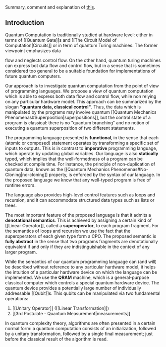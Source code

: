 Summary, comment and explanation of [this](https://www.mathstat.dal.ca/~selinger/papers/papers/qpl.pdf). 

## Introduction
Quantum Computation is traditionally studied at hardware level: either in terms of [[Quantum Gate]]s and [[The Circuit Model of Computation|Circuits]] or in term of quantum Turing machines. 
The former viewpoint emphasizes data

flow and neglects control flow. On the other hand, quantum turing machines can express bot data flow and control flow, but in a sense that is sometimes considered too general to be a suitable foundation for implementations of future quantum computers. 

Our approach is to investigate quantum computation from the point of view of programming languages. 
We propose a view of quantum computation which is able to express both data flow and control flow, while non relying on any particular hardware model. 
This approach can be summarized by the slogan **"quantum data, classical control"**. 
Thus, the data which is manipulated by the programs may involve quantum [[Quantum Mechanics Phenomenas#Superposition|superpositions]], but the control state of a program is classical: there is no "quantum branching" and no notion of executing a quantum superposition of two different statements. 

The programming language presented is **functional**, in the sense that each (atomic or composed) statement operates by transforming a specific set of inputs to outputs. 
This is in contrast to **imperative** programming language, which operate by updating global variables.
Our language is also **statically** typed, which implies that the well-formedness of a program can be checked at compile time. For instance, the principle of non-duplication of quantum data, known as the [[Quantum Mechanics Phenomenas#No-Cloning|no-cloning]] property, is enforced by the syntax of our language. 
In the proposed language we know that any well-typed program is free of runtime errors. 

The language also provides high-level control features such as loops and recursion, and it can accommodate structured data types such as lists or trees. 

The most important feature of the proposed language is that it admits a **denotational semantics**. 
This is achieved by assigning a certain kind of [[Linear Operator]], called a **superoperator**, to each program fragment. 
For the semantics of loops and recursion we use the fact that the superoperators of each given type form a CPO. 
The proposed semantic is **fully abstract** in the sense that two programs fragments are denotationally equivalent if and only if they are indistinguishable in the context of any larger program. 

While the semantics of our quantum programming language can (and will) be described without reference to any particular hardware model, it helps the intuition of a particular hardware device on which the language can be implemented. 
We use the **QRAM** machine, which is a general-purpose classical computer which controls a special quantum hardware device.
The quantum device provides a potentially large number of individually addressable [[Qubit]]s. 
This qubits can be manipulated via two fundamental operations: 
1. [[Unitary Operator]] ([[Linear Transformation]])
2. [[3rd Postulate - Quantum Measurement|measurements]]

In quantum complexity theory, algorithms are often presented in a certain normal form: a quantum computation consists of an initialization, followed by a unitary transformation, followed by a single final measurement; just before the classical result of the algorithm is read. 


